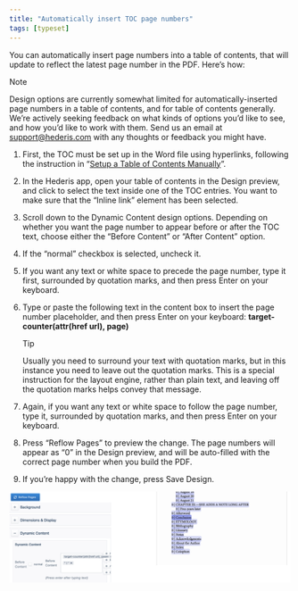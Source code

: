 ```yaml
---
title: "Automatically insert TOC page numbers"
tags: [typeset]
---
```

 
<html><body><section data-type="chapter" class="hsecchapter" data-hederis-type="hsecchapter" id="toc-page-numbers" data-pi-attrs="id: toc-page-numbers; data-tags: typeset;" role="doc-chapter" data-tags="typeset" data-author-name=" " data-book-title=" " title="Automatically insert TOC page numbers"><p class="hblkp" data-hederis-type="hblkp" id="pldwzd3NZ">You can automatically insert page numbers into a table of contents, that will update to reflect the latest page number in the PDF. Here&#8217;s how:</p><aside class="hwprbox box" data-hederis-type="hwprbox" id="pOcnL8bBt" data-type="sidebar"><p class="hblktype" data-hederis-type="hblktype" id="p4m8aVaDX">Note</p><p class="hblkp" data-hederis-type="hblkp" id="pcgib3ur1">Design options are currently somewhat limited for automatically-inserted page numbers in a table of contents, and for table of contents generally. We&#8217;re actively seeking feedback on what kinds of options you&#8217;d like to see, and how you&#8217;d like to work with them. Send us an email at <a href="mailto:support@hederis.com" class="hspana" data-hederis-type="hspana" id="pZ4Mu2n8Z">support@hederis.com</a> with any thoughts or feedback you might have.</p></aside><ol class="hwprnumlist" data-hederis-type="hwprnumlist" id="pa74W8rdw"><li class="hblkoli" data-hederis-type="hblkoli" id="liz3liqacc"><p class="hblkoli" data-hederis-type="hblklip" id="pPAPAlojb">First, the TOC must be set up in the Word file using hyperlinks, following the instruction in &#8220;<a href="{% link _docs/setup-a-toc.md %}" class="hspana" data-hederis-type="hspana" id="pZPIJWAGe">Setup a Table of Contents Manually</a>&#8221;.</p></li><li class="hblkoli" data-hederis-type="hblkoli" id="li9UpVMnjw"><p class="hblkoli" data-hederis-type="hblklip" id="piikJ5Pyx">In the Hederis app, open your table of contents in the Design preview, and click to select the text inside one of the TOC entries. You want to make sure that the &#8220;Inline link&#8221; element has been selected.</p></li><li class="hblkoli" data-hederis-type="hblkoli" id="liG3uMO9aM"><p class="hblkoli" data-hederis-type="hblklip" id="p0fFVgk4Y">Scroll down to the Dynamic Content design options. Depending on whether you want the page number to appear before or after the TOC text, choose either the &#8220;Before Content&#8221; or &#8220;After Content&#8221; option.</p></li><li class="hblkoli" data-hederis-type="hblkoli" id="liifnOATY3"><p class="hblkoli" data-hederis-type="hblklip" id="pXKupOiJR">If the &#8220;normal&#8221; checkbox is selected, uncheck it.</p></li><li class="hblkoli" data-hederis-type="hblkoli" id="liMoVrd5c8"><p class="hblkoli" data-hederis-type="hblklip" id="pEKKcJa5n">If you want any text or white space to precede the page number, type it first, surrounded by quotation marks, and then press Enter on your keyboard.</p></li><li class="hblkoli" data-hederis-type="hblkoli" id="lirDA9md3b"><p class="hblkoli" data-hederis-type="hblklip" id="pjese7P9x">Type or paste the following text in the content box to insert the page number placeholder, and then press Enter on your keyboard: <strong data-hederis-type="hspanstrong" id="pVdjPhVPL">target-<strong class="hspanstrong" data-hederis-type="hspanstrong" id="p7MnLK60l">counter(attr(href url), page)</strong></strong></p><aside class="hwprbox box" data-hederis-type="hwprbox" id="p2sv1qh3d" data-type="sidebar"><p class="hblktype" data-hederis-type="hblktype" id="p4yH8NBeZ">Tip</p><p class="hblkp" data-hederis-type="hblkp" id="pohFgTqgJ">Usually you need to surround your text with quotation marks, but in this instance you need to leave out the quotation marks. This is a special instruction for the layout engine, rather than plain text, and leaving off the quotation marks helps convey that message.</p></aside></li><li class="hblkoli" data-hederis-type="hblkoli" id="li7Y4qDGnZ"><p class="hblkoli" data-hederis-type="hblklip" id="px3Td0emB">Again, if you want any text or white space to follow the page number, type it, surrounded by quotation marks, and then press Enter on your keyboard.</p></li><li class="hblkoli" data-hederis-type="hblkoli" id="li7htErfCt"><p class="hblkoli" data-hederis-type="hblklip" id="pedV8dVKW">Press &#8220;Reflow Pages&#8221; to preview the change. The page numbers will appear as &#8220;0&#8221; in the Design preview, and will be auto-filled with the correct page number when you build the PDF.</p></li><li class="hblkoli" data-hederis-type="hblkoli" id="libbnEyYqw"><p class="hblkoli" data-hederis-type="hblklip" id="pqlo5ktga">If you&#8217;re happy with the change, press Save Design.</p></li></ol><img data-hederis-type="hblkimg" class="hblkimg" id="polYzFYx2" src="/images/tocpagenum1.png" data-img-src="/images/tocpagenum1.png"/></section></body></html>
